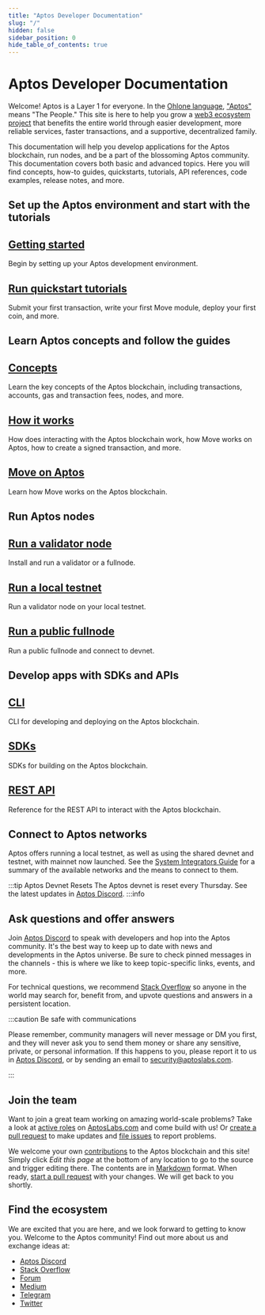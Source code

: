 ```yaml
---
title: "Aptos Developer Documentation"
slug: "/"
hidden: false
sidebar_position: 0
hide_table_of_contents: true
---
```


# Aptos Developer Documentation

Welcome! Aptos is a Layer 1 for everyone. In the [Ohlone language](https://en.wikipedia.org/wiki/Ohlone_languages), ["Aptos"](https://en.wikipedia.org/wiki/Aptos,_California) means "The People." This site is here to help you grow a [web3 ecosystem project](https://github.com/aptos-foundation/ecosystem-projects) that benefits the entire world through easier development, more reliable services, faster transactions, and a supportive, decentralized family. 

This documentation will help you develop applications for the Aptos blockchain, run nodes, and be a part of the blossoming Aptos community. This documentation covers both basic and advanced topics. Here you will find concepts, how-to guides, quickstarts, tutorials, API references, code examples, release notes, and more.

## Set up the Aptos environment and start with the tutorials

<div class="docs-card-container">
<div class="row row-cols-1 row-cols-md-3a g-4">
  
  <div class="col">
    <div class="card card-body h-100 d-flex flex-column" >
    <a href="guides/getting-started" class="card-title card-link stretched-link"> <h2>Getting started</h2></a>
    <p class="card-text">Begin by setting up your Aptos development environment.</p>
</div>
  </div>
  <div class="col">
    <div class="card card-body h-100 d-flex flex-column">
    <a href="tutorials/aptos-quickstarts/" class="card-title card-link stretched-link"> <h2>Run quickstart tutorials</h2></a>
    <p class="card-text">Submit your first transaction, write your first Move module, deploy your first coin, and more.</p>
</div>
</div>
</div>
</div>

## Learn Aptos concepts and follow the guides

<div class="docs-card-container">
<div class="row row-cols-1 row-cols-md-2a g-4">
  <div class="col">
    <div class="card card-body h-100 d-flex flex-column">
    <a href="concepts/aptos-concepts" class="card-title card-link stretched-link"> <h2>Concepts</h2></a>
    <p class="card-text">Learn the key concepts of the Aptos blockchain, including transactions, accounts, gas and transaction fees, nodes, and more. </p>
</div>
</div>
  <div class="col">
    <div class="card card-body h-100 d-flex flex-column" >
    <a href="guides/aptos-guides" class="card-title card-link stretched-link"> <h2>How it works</h2></a>
    <p class="card-text">How does interacting with the Aptos blockchain work, how Move works on Aptos, how to create a signed transaction, and more.</p>
</div>
  </div>
  <div class="col">
    <div class="card card-body h-100 d-flex flex-column">
    <a href="guides/move-guides/move-on-aptos" class="card-title card-link stretched-link"> <h2>Move on Aptos</h2></a>
    <p class="card-text">Learn how Move works on the Aptos blockchain.</p>
</div>
</div>
</div>
</div>

## Run Aptos nodes

<div class="docs-card-container">
<div class="row row-cols-1 row-cols-md-2a g-4">
  <div class="col">
    <div class="card card-body h-100 d-flex flex-column" >
    <a href="/nodes/validator-node/validators" class="card-title card-link stretched-link"> <h2>Run a validator node</h2></a>
    <p class="card-text">Install and run a validator or a fullnode.</p>
</div>
</div>
  <div class="col">
    <div class="card card-body h-100 d-flex flex-column"  >
    <a href="/nodes/local-testnet/local-testnet-index" class="card-title card-link stretched-link"> <h2>Run a local testnet</h2></a>
    <p class="card-text">Run a validator node on your local testnet.</p>
</div>
  </div>
  <div class="col">
    <div class="card card-body h-100 d-flex flex-column"  >
    <a href="nodes/full-node/public-fullnode" class="card-title card-link stretched-link"> <h2>Run a public fullnode</h2></a>
    <p class="card-text">Run a public fullnode and connect to devnet.</p>
</div>
  </div>
  
</div>
</div>

## Develop apps with SDKs and APIs

<div class="docs-card-container">
<div class="row row-cols-1 row-cols-md-2a g-4">
<div class="col">
    <div class="card h-100" >
    <div class="card-body d-flex flex-column" >
    <a href="/cli-tools/aptos-cli-tool/use-aptos-cli" class="card-title card-link stretched-link"> <h2>CLI</h2></a>
    <p class="card-text">CLI for developing and deploying on the Aptos blockchain.</p>
</div>
</div>
</div>
  <div class="col">
    <div class="card h-100" >
    <div class="card-body d-flex flex-column" >
    <a href="/sdks/index" class="card-title card-link stretched-link"> <h2>SDKs</h2></a>
    <p class="card-text">SDKs for building on the Aptos blockchain.</p>
</div>
</div>
</div>
  <div class="col">
  <div class="card h-100" >
    <div class="card-body d-flex flex-column"  >
    <a href="https://fullnode.devnet.aptoslabs.com/v1/spec#/" class="card-title card-link stretched-link"> <h2>REST API</h2></a>
    <p class="card-text">Reference for the REST API to interact with the Aptos blockchain.</p>
</div>
</div>
</div>
</div>
</div>

## Connect to Aptos networks

Aptos offers running a local testnet, as well as using the shared devnet and testnet, with mainnet now launched. See the [System Integrators Guide](guides/system-integrators-guide.md#networks) for a summary of the available networks and the means to connect to them.

:::tip Aptos Devnet Resets
The Aptos devnet is reset every Thursday. See the latest updates in [Aptos Discord](https://discord.gg/aptoslabs).
:::info

## Ask questions and offer answers

Join [Aptos Discord](https://discord.gg/aptoslabs) to speak with developers and hop into the Aptos community. It's the best way to keep up to date with news and developments in the Aptos universe. Be sure to check pinned messages in the channels - this is where we like to keep topic-specific links, events, and more.

For technical questions, we recommend [Stack Overflow](https://stackoverflow.com/questions/tagged/aptos) so anyone in the world may search for, benefit from, and upvote questions and answers in a persistent location.

:::caution Be safe with communications

Please remember, community managers will never message or DM you first, and they will never ask you to send them money or share any sensitive, private, or personal information. If this happens to you, please report it to us in [Aptos Discord](https://discord.gg/aptoslabs), or by sending an email to [security@aptoslabs.com](mailto:security@aptoslabs.com).

:::

## Join the team

Want to join a great team working on amazing world-scale problems? Take a look at [active roles](https://aptoslabs.com/careers) on [AptosLabs.com](https://www.aptoslabs.com/) and come build with us! Or [create a pull request](https://github.com/aptos-labs/aptos-core/pulls) to make updates and [file issues](https://github.com/aptos-labs/aptos-core/issues) to report problems.

We welcome your own [contributions](https://github.com/aptos-labs/aptos-core/blob/main/CONTRIBUTING.md) to the Aptos blockchain and this site! Simply click *Edit this page* at the bottom of any location to go to the source and trigger editing there. The contents are in [Markdown](https://www.markdownguide.org/basic-syntax/) format. When ready, [start a pull request](https://docs.github.com/en/pull-requests/collaborating-with-pull-requests/proposing-changes-to-your-work-with-pull-requests/creating-a-pull-request) with your changes. We will get back to you shortly.

## Find the ecosystem

We are excited that you are here, and we look forward to getting to know you. Welcome to the Aptos community! Find out more about us and exchange ideas at:

* [Aptos Discord](https://discord.gg/aptoslabs)
* [Stack Overflow](https://stackoverflow.com/questions/tagged/aptos)
* [Forum](https://forum.aptoslabs.com/)
* [Medium](https://medium.com/aptoslabs)
* [Telegram](https://t.me/aptos_official)
* [Twitter](https://twitter.com/Aptos_Network)
